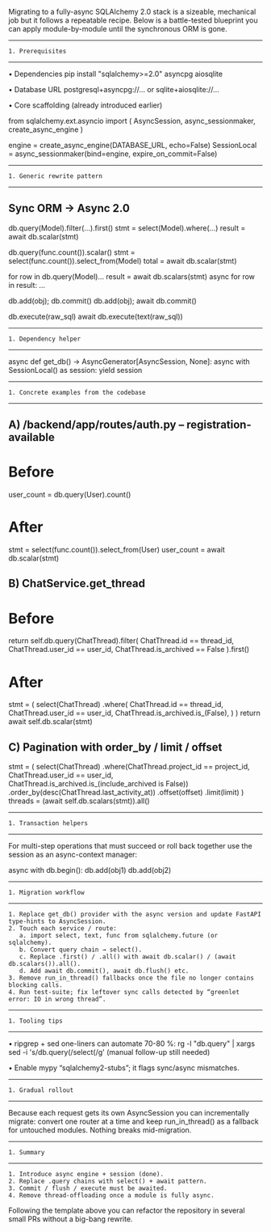 Migrating to a fully-async SQLAlchemy 2.0 stack is a sizeable, mechanical job but it follows a repeatable recipe.
Below is a battle-tested blueprint you can apply module-by-module until the synchronous ORM is gone.

-----------------------------------------------------------------------------------------------------------------------------------------------------------------------------------------------

    1. Prerequisites

-----------------------------------------------------------------------------------------------------------------------------------------------------------------------------------------------

• Dependencies
  pip install "sqlalchemy>=2.0" asyncpg aiosqlite

• Database URL
  postgresql+asyncpg://… or sqlite+aiosqlite://…

• Core scaffolding (already introduced earlier)

  from sqlalchemy.ext.asyncio import (
      AsyncSession, async_sessionmaker, create_async_engine
  )

  engine = create_async_engine(DATABASE_URL, echo=False)
  SessionLocal = async_sessionmaker(bind=engine, expire_on_commit=False)

-----------------------------------------------------------------------------------------------------------------------------------------------------------------------------------------------

    1. Generic rewrite pattern

-----------------------------------------------------------------------------------------------------------------------------------------------------------------------------------------------

## Sync ORM                                   →  Async 2.0

db.query(Model).filter(…).first()           stmt = select(Model).where(…)
                                            result = await db.scalar(stmt)

db.query(func.count()).scalar()             stmt = select(func.count()).select_from(Model)
                                            total = await db.scalar(stmt)

for row in db.query(Model)…                 result = await db.scalars(stmt)
                                            async for row in result: …

db.add(obj);  db.commit()                   db.add(obj);  await db.commit()

db.execute(raw_sql)                         await db.execute(text(raw_sql))

-----------------------------------------------------------------------------------------------------------------------------------------------------------------------------------------------

    1. Dependency helper

-----------------------------------------------------------------------------------------------------------------------------------------------------------------------------------------------

async def get_db() -> AsyncGenerator[AsyncSession, None]:
    async with SessionLocal() as session:
        yield session

-----------------------------------------------------------------------------------------------------------------------------------------------------------------------------------------------

    1. Concrete examples from the codebase

-----------------------------------------------------------------------------------------------------------------------------------------------------------------------------------------------

## A) /backend/app/routes/auth.py  – registration-available

# Before

user_count = db.query(User).count()

# After

stmt = select(func.count()).select_from(User)
user_count = await db.scalar(stmt)

## B) ChatService.get_thread

# Before

return self.db.query(ChatThread).filter(
    ChatThread.id == thread_id,
    ChatThread.user_id == user_id,
    ChatThread.is_archived == False
).first()

# After

stmt = (
    select(ChatThread)
    .where(
        ChatThread.id == thread_id,
        ChatThread.user_id == user_id,
        ChatThread.is_archived.is_(False),
    )
)
return await self.db.scalar(stmt)

## C) Pagination with order_by / limit / offset

stmt = (
    select(ChatThread)
    .where(ChatThread.project_id == project_id,
           ChatThread.user_id == user_id,
           ChatThread.is_archived.is_(include_archived is False))
    .order_by(desc(ChatThread.last_activity_at))
    .offset(offset)
    .limit(limit)
)
threads = (await self.db.scalars(stmt)).all()

-----------------------------------------------------------------------------------------------------------------------------------------------------------------------------------------------

    1. Transaction helpers

-----------------------------------------------------------------------------------------------------------------------------------------------------------------------------------------------

For multi-step operations that must succeed or roll back together use the
session as an async-context manager:

async with db.begin():
    db.add(obj1)
    db.add(obj2)

-----------------------------------------------------------------------------------------------------------------------------------------------------------------------------------------------

    1. Migration workflow

-----------------------------------------------------------------------------------------------------------------------------------------------------------------------------------------------

    1. Replace get_db() provider with the async version and update FastAPI type-hints to AsyncSession.
    2. Touch each service / route:
       a. import select, text, func from sqlalchemy.future (or sqlalchemy).
       b. Convert query chain → select().
       c. Replace .first() / .all() with await db.scalar() / (await db.scalars()).all().
       d. Add await db.commit(), await db.flush() etc.
    3. Remove run_in_thread() fallbacks once the file no longer contains blocking calls.
    4. Run test-suite; fix leftover sync calls detected by “greenlet error: IO in wrong thread”.

-----------------------------------------------------------------------------------------------------------------------------------------------------------------------------------------------

    1. Tooling tips

-----------------------------------------------------------------------------------------------------------------------------------------------------------------------------------------------

• ripgrep + sed one-liners can automate 70-80 %:
  rg -l "db.query" | xargs sed -i 's/db.query(/select(/g'   (manual follow-up still needed)

• Enable mypy “sqlalchemy2-stubs”; it flags sync/async mismatches.

-----------------------------------------------------------------------------------------------------------------------------------------------------------------------------------------------

    1. Gradual rollout

-----------------------------------------------------------------------------------------------------------------------------------------------------------------------------------------------

Because each request gets its own AsyncSession you can incrementally
migrate: convert one router at a time and keep run_in_thread() as a
fallback for untouched modules.  Nothing breaks mid-migration.

-----------------------------------------------------------------------------------------------------------------------------------------------------------------------------------------------

    1. Summary

-----------------------------------------------------------------------------------------------------------------------------------------------------------------------------------------------

    1. Introduce async engine + session (done).
    2. Replace .query chains with select() + await pattern.
    3. Commit / flush / execute must be awaited.
    4. Remove thread-offloading once a module is fully async.

Following the template above you can refactor the repository in several
small PRs without a big-bang rewrite.
